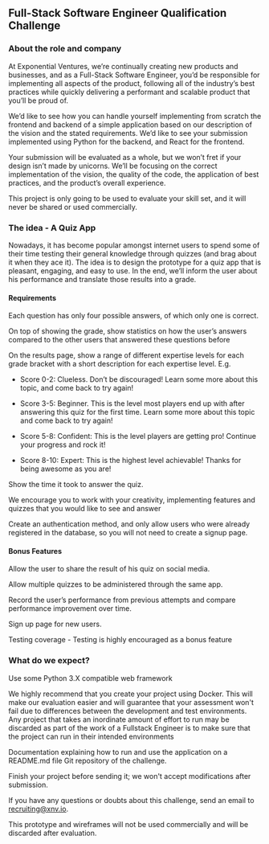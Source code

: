 ## Full-Stack Software Engineer Qualification Challenge

### About the role and company

At Exponential Ventures, we’re continually creating new products and businesses, and as a Full-Stack Software Engineer, 
you’d be responsible for implementing all aspects of the product, following all of the industry’s best practices 
while quickly delivering a performant and scalable product that you’ll be proud of.

We’d like to see how you can handle yourself implementing from scratch the frontend and backend of a simple application 
based on our description of the vision and the stated requirements. We’d like to see your submission implemented using 
Python for the backend, and React for the frontend.

Your submission will be evaluated as a whole, but we won’t fret if your design isn’t made by unicorns. We’ll be focusing
 on the correct implementation of the vision, the quality of the code, the application of best practices, and the 
 product’s overall experience.


This project is only going to be used to evaluate your skill set, and it will never be shared or used commercially.


### The idea - A Quiz App

Nowadays, it has become popular amongst internet users to spend some of their time testing their general 
knowledge through quizzes (and brag about it when they ace it). The idea is to design the prototype for a 
quiz app that is pleasant, engaging, and easy to use. In the end, we’ll inform the user about his performance 
and translate those results into a grade.


#### Requirements


Each question has only four possible answers, of which only one is correct.

On top of showing the grade, show statistics on how the user’s answers compared to the other users that 
answered these questions before

On the results page, show a range of different expertise levels for each grade bracket with a short description
 for each expertise level. E.g.

* Score 0-2: Clueless. Don’t be discouraged! Learn some more about this topic, and come back to try again!

* Score 3-5: Beginner. This is the level most players end up with after answering this quiz for the first time.
 Learn some more about this topic and come back to try again!

* Score 5-8: Confident: This is the level players are getting pro! Continue your progress and rock it!

* Score 8-10: Expert: This is the highest level achievable! Thanks for being awesome as you are!

Show the time it took to answer the quiz.



We encourage you to work with your creativity, implementing features and quizzes that you would like to see 
and answer

Create an authentication method, and only allow users who were already registered in the database, 
so you will not need to create a signup page.


#### Bonus Features


Allow the user to share the result of his quiz on social media.

Allow multiple quizzes to be administered through the same app.

Record the user’s performance from previous attempts and compare performance improvement over time.

Sign up page for new users.

Testing coverage - Testing is highly encouraged as a bonus feature


### What do we expect?


Use some Python 3.X compatible web framework

We highly recommend that you create your project using Docker. This will make our evaluation easier and will 
guarantee that your assessment won't fail due to differences between the development and test environments. 
Any project that takes an inordinate amount of effort to run may be discarded as part of the work of a 
Fullstack Engineer is to make sure that the project can run in their intended environments

Documentation explaining how to run and use the application on a README.md file Git repository of the challenge.

Finish your project before sending it; we won't accept modifications after submission.

If you have any questions or doubts about this challenge, send an email to recruiting@xnv.io.

This prototype and wireframes will not be used commercially and will be discarded after evaluation.